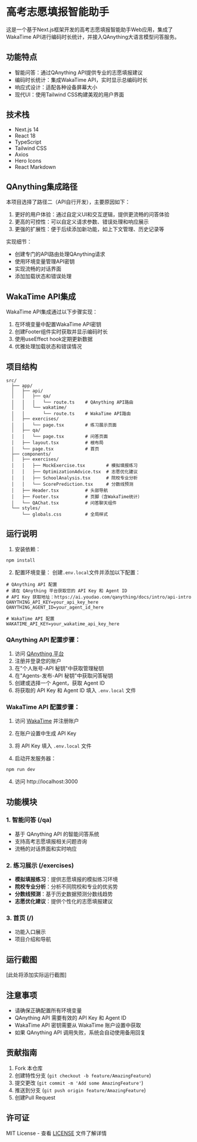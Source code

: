 # 高考志愿填报智能助手

这是一个基于Next.js框架开发的高考志愿填报智能助手Web应用，集成了WakaTime API进行编码时长统计，并接入QAnything大语言模型问答服务。

## 功能特点

- 智能问答：通过QAnything API提供专业的志愿填报建议
- 编码时长统计：集成WakaTime API，实时显示总编码时长
- 响应式设计：适配各种设备屏幕大小
- 现代UI：使用Tailwind CSS构建美观的用户界面

## 技术栈

- Next.js 14
- React 18
- TypeScript
- Tailwind CSS
- Axios
- Hero Icons
- React Markdown

## QAnything集成路径

本项目选择了路径二（API自行开发），主要原因如下：

1. 更好的用户体验：通过自定义UI和交互逻辑，提供更流畅的问答体验
2. 更高的可控性：可以自定义请求参数、错误处理和响应展示
3. 更强的扩展性：便于后续添加新功能，如上下文管理、历史记录等

实现细节：
- 创建专门的API路由处理QAnything请求
- 使用环境变量管理API密钥
- 实现流畅的对话界面
- 添加加载状态和错误处理

## WakaTime API集成

WakaTime API集成通过以下步骤实现：

1. 在环境变量中配置WakaTime API密钥
2. 创建Footer组件实时获取并显示编码时长
3. 使用useEffect hook定期更新数据
4. 优雅处理加载状态和错误情况

## 项目结构

```
src/
  ├── app/
  │   ├── api/
  │   │   ├── qa/
  │   │   │   └── route.ts    # QAnything API路由
  │   │   └── wakatime/
  │   │       └── route.ts    # WakaTime API路由
  │   ├── exercises/
  │   │   └── page.tsx        # 练习展示页面
  │   ├── qa/
  │   │   └── page.tsx        # 问答页面
  │   ├── layout.tsx          # 根布局
  │   └── page.tsx            # 首页
  ├── components/
  │   ├── exercises/
  │   │   ├── MockExercise.tsx        # 模拟填报练习
  │   │   ├── OptimizationAdvice.tsx  # 志愿优化建议
  │   │   ├── SchoolAnalysis.tsx      # 院校专业分析
  │   │   └── ScorePrediction.tsx     # 分数线预测
  │   ├── Header.tsx          # 头部导航
  │   ├── Footer.tsx          # 页脚（含WakaTime统计）
  │   └── QAChat.tsx          # 问答聊天组件
  └── styles/
      └── globals.css         # 全局样式
```

## 运行说明

1. 安装依赖：
```bash
npm install
```

2. 配置环境变量：
创建`.env.local`文件并添加以下配置：

```env
# QAnything API 配置
# 请在 QAnything 平台获取您的 API Key 和 Agent ID
# API Key 获取地址：https://ai.youdao.com/qanything/docs/intro/api-intro
QANYTHING_API_KEY=your_api_key_here
QANYTHING_AGENT_ID=your_agent_id_here

# WakaTime API 配置
WAKATIME_API_KEY=your_wakatime_api_key_here
```

### QAnything API 配置步骤：

1. 访问 [QAnything 平台](https://ai.youdao.com/qanything/docs/intro/api-intro)
2. 注册并登录您的账户
3. 在"个人账号-API 秘钥"中获取管理秘钥
4. 在"Agents-发布-API 秘钥"中获取问答秘钥
5. 创建或选择一个 Agent，获取 Agent ID
6. 将获取的 API Key 和 Agent ID 填入 `.env.local` 文件

### WakaTime API 配置步骤：

1. 访问 [WakaTime](https://wakatime.com/) 并注册账户
2. 在账户设置中生成 API Key
3. 将 API Key 填入 `.env.local` 文件

3. 启动开发服务器：
```bash
npm run dev
```

4. 访问 http://localhost:3000

## 功能模块

### 1. 智能问答 (/qa)
- 基于 QAnything API 的智能问答系统
- 支持高考志愿填报相关问题咨询
- 流畅的对话界面和实时响应

### 2. 练习展示 (/exercises)
- **模拟填报练习**：提供志愿填报的模拟练习环境
- **院校专业分析**：分析不同院校和专业的优劣势
- **分数线预测**：基于历史数据预测分数线趋势
- **志愿优化建议**：提供个性化的志愿填报建议

### 3. 首页 (/)
- 功能入口展示
- 项目介绍和导航

## 运行截图

[此处将添加实际运行截图]

## 注意事项

- 请确保正确配置所有环境变量
- QAnything API 需要有效的 API Key 和 Agent ID
- WakaTime API 密钥需要从 WakaTime 账户设置中获取
- 如果 QAnything API 调用失败，系统会自动使用备用回复

## 贡献指南

1. Fork 本仓库
2. 创建特性分支 (`git checkout -b feature/AmazingFeature`)
3. 提交更改 (`git commit -m 'Add some AmazingFeature'`)
4. 推送到分支 (`git push origin feature/AmazingFeature`)
5. 创建Pull Request

## 许可证

MIT License - 查看 [LICENSE](LICENSE) 文件了解详情 